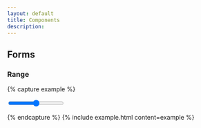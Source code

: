 ```yaml
---
layout: default
title: Components
description:
---
```


## Forms

### Range


{% capture example %}
<form>
  <input type="range" min="0" max="100" value="50" step="1">
</form>
{% endcapture %}
{% include example.html content=example %}
